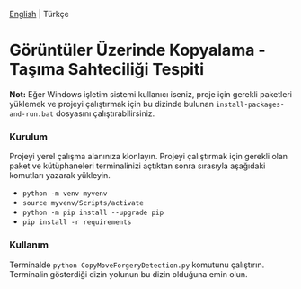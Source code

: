 [English](https://github.com/zumrudu-anka/CopyMoveForgeryDetectionWithDCT/tree/master/Python/README.en-US.md) | Türkçe

# Görüntüler Üzerinde Kopyalama - Taşıma Sahteciliği Tespiti

**Not:** Eğer Windows işletim sistemi kullanıcı iseniz, proje için gerekli paketleri yüklemek ve projeyi çalıştırmak için bu dizinde bulunan `install-packages-and-run.bat` dosyasını çalıştırabilirsiniz.

### Kurulum

Projeyi yerel çalışma alanınıza klonlayın. Projeyi çalıştırmak için gerekli olan paket ve kütüphaneleri terminalinizi açtıktan sonra sırasıyla aşağıdaki komutları yazarak yükleyin.

- `python -m venv myvenv`
- `source myvenv/Scripts/activate`
- `python -m pip install --upgrade pip`
- `pip install -r requirements`

### Kullanım

Terminalde `python CopyMoveForgeryDetection.py` komutunu çalıştırın. Terminalin gösterdiği dizin yolunun bu dizin olduğuna emin olun.